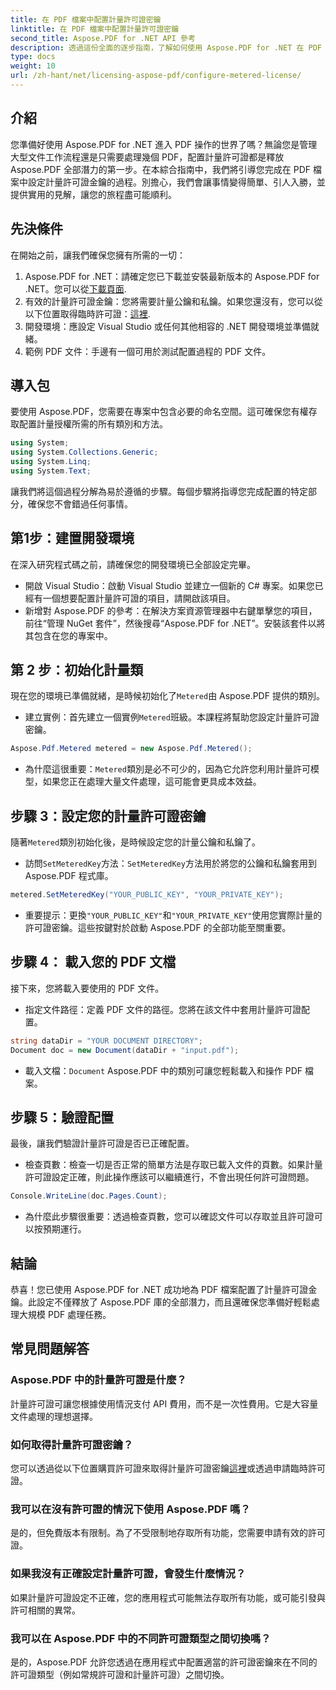 ```yaml
---
title: 在 PDF 檔案中配置計量許可證密鑰
linktitle: 在 PDF 檔案中配置計量許可證密鑰
second_title: Aspose.PDF for .NET API 參考
description: 透過這份全面的逐步指南，了解如何使用 Aspose.PDF for .NET 在 PDF 檔案中配置計量授權金鑰。
type: docs
weight: 10
url: /zh-hant/net/licensing-aspose-pdf/configure-metered-license/
---
```

## 介紹

您準備好使用 Aspose.PDF for .NET 進入 PDF 操作的世界了嗎？無論您是管理大型文件工作流程還是只需要處理幾個 PDF，配置計量許可證都是釋放 Aspose.PDF 全部潛力的第一步。在本綜合指南中，我們將引導您完成在 PDF 檔案中設定計量許可證金鑰的過程。別擔心，我們會讓事情變得簡單、引人入勝，並提供實用的見解，讓您的旅程盡可能順利。

## 先決條件

在開始之前，讓我們確保您擁有所需的一切：

1.  Aspose.PDF for .NET：請確定您已下載並安裝最新版本的 Aspose.PDF for .NET。您可以從[下載頁面](https://releases.aspose.com/pdf/net/).
2. 有效的計量許可證金鑰：您將需要計量公鑰和私鑰。如果您還沒有，您可以從以下位置取得臨時許可證：[這裡](https://purchase.aspose.com/temporary-license/).
3. 開發環境：應設定 Visual Studio 或任何其他相容的 .NET 開發環境並準備就緒。
4. 範例 PDF 文件：手邊有一個可用於測試配置過程的 PDF 文件。

## 導入包

要使用 Aspose.PDF，您需要在專案中包含必要的命名空間。這可確保您有權存取配置計量授權所需的所有類別和方法。

```csharp
using System;
using System.Collections.Generic;
using System.Linq;
using System.Text;
```

讓我們將這個過程分解為易於遵循的步驟。每個步驟將指導您完成配置的特定部分，確保您不會錯過任何事情。

## 第1步：建置開發環境

在深入研究程式碼之前，請確保您的開發環境已全部設定完畢。

- 開啟 Visual Studio：啟動 Visual Studio 並建立一個新的 C# 專案。如果您已經有一個想要配置計量許可證的項目，請開啟該項目。
- 新增對 Aspose.PDF 的參考：在解決方案資源管理器中右鍵單擊您的項目，前往“管理 NuGet 套件”，然後搜尋“Aspose.PDF for .NET”。安裝該套件以將其包含在您的專案中。

## 第 2 步：初始化計量類

現在您的環境已準備就緒，是時候初始化了`Metered`由 Aspose.PDF 提供的類別。

- 建立實例：首先建立一個實例`Metered`班級。本課程將幫助您設定計量許可證密鑰。

```csharp
Aspose.Pdf.Metered metered = new Aspose.Pdf.Metered();
```

- 為什麼這很重要：`Metered`類別是必不可少的，因為它允許您利用計量許可模型，如果您正在處理大量文件處理，這可能會更具成本效益。

## 步驟 3：設定您的計量許可證密鑰

隨著`Metered`類別初始化後，是時候設定您的計量公鑰和私鑰了。

- 訪問`SetMeteredKey`方法：`SetMeteredKey`方法用於將您的公鑰和私鑰套用到 Aspose.PDF 程式庫。

```csharp
metered.SetMeteredKey("YOUR_PUBLIC_KEY", "YOUR_PRIVATE_KEY");
```

- 重要提示：更換`"YOUR_PUBLIC_KEY"`和`"YOUR_PRIVATE_KEY"`使用您實際計量的許可證密鑰。這些按鍵對於啟動 Aspose.PDF 的全部功能至關重要。

## 步驟 4： 載入您的 PDF 文檔

接下來，您將載入要使用的 PDF 文件。

- 指定文件路徑：定義 PDF 文件的路徑。您將在該文件中套用計量許可證配置。

```csharp
string dataDir = "YOUR DOCUMENT DIRECTORY";
Document doc = new Document(dataDir + "input.pdf");
```

- 載入文檔：`Document` Aspose.PDF 中的類別可讓您輕鬆載入和操作 PDF 檔案。

## 步驟 5：驗證配置

最後，讓我們驗證計量許可證是否已正確配置。

- 檢查頁數：檢查一切是否正常的簡單方法是存取已載入文件的頁數。如果計量許可證設定正確，則此操作應該可以繼續進行，不會出現任何許可證問題。

```csharp
Console.WriteLine(doc.Pages.Count);
```

- 為什麼此步驟很重要：透過檢查頁數，您可以確認文件可以存取並且許可證可以按預期運行。

## 結論

恭喜！您已使用 Aspose.PDF for .NET 成功地為 PDF 檔案配置了計量許可證金鑰。此設定不僅釋放了 Aspose.PDF 庫的全部潛力，而且還確保您準備好輕鬆處理大規模 PDF 處理任務。

## 常見問題解答

### Aspose.PDF 中的計量許可證是什麼？  
計量許可證可讓您根據使用情況支付 API 費用，而不是一次性費用。它是大容量文件處理的理想選擇。

### 如何取得計量許可證密鑰？  
您可以透過從以下位置購買許可證來取得計量許可證密鑰[這裡](https://purchase.aspose.com/buy)或透過申請臨時許可證。

### 我可以在沒有許可證的情況下使用 Aspose.PDF 嗎？  
是的，但免費版本有限制。為了不受限制地存取所有功能，您需要申請有效的許可證。

### 如果我沒有正確設定計量許可證，會發生什麼情況？  
如果計量許可證設定不正確，您的應用程式可能無法存取所有功能，或可能引發與許可相關的異常。

### 我可以在 Aspose.PDF 中的不同許可證類型之間切換嗎？  
是的，Aspose.PDF 允許您透過在應用程式中配置適當的許可證密鑰來在不同的許可證類型（例如常規許可證和計量許可證）之間切換。
